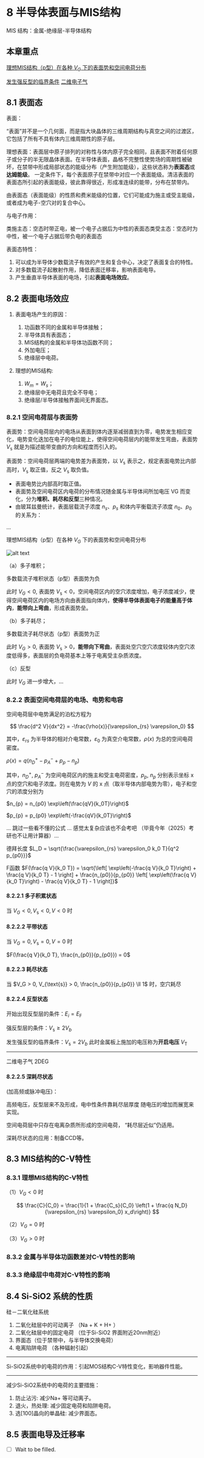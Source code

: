 # 8 半导体表面与MIS结构

MIS 结构：金属-绝缘层-半导体结构

## 本章重点

[理想MIS结构（p型）在各种 $V_G$ 下的表面势和空间电荷分布](#822-表面空间电荷层的电场电势和电容)

[发生强反型的临界条件](#8224-反型状态)
[二维电子气](#8224-反型状态)

## 8.1 表面态

表面：

“表面”并不是一个几何面，而是指大块晶体的三维周期结构与真空之间的过渡区，它包括了所有不具有体内三维周期性的原子层。

理想表面：表面层中原子排列的对称性与体内原子完全相同，且表面不附着任何原子或分子的半无限晶体表面。在半导体表面，晶格不完整性使势场的周期性被破坏，在禁带中形成局部状态的能级分布（产生附加能级），这些状态称为**表面态**或**达姆能级**。
一定条件下，每个表面原子在禁带中对应一个表面能级。清洁表面的表面态所引起的表面能级，彼此靠得很近，形成准连续的能带，分布在禁带内。

由表面态（表面能级）的性质和费米能级的位置，它们可能成为施主或受主能级，或者成为电子-空穴对的复合中心。

与电子作用：

类施主态：空态时带正电，被一个电子占据后为中性的表面态类受主态：空态时为中性，被一个电子占据后带负电的表面态

表面态特性：

1. 可以成为半导体少数载流子有效的产生和复合中心，决定了表面复合的特性。
2. 对多数载流子起散射作用，降低表面迁移率，影响表面电导。
3. 产生垂直半导体表面的电场，引起**表面电场效应**。

## 8.2 表面电场效应

1. 表面电场产生的原因：
   1. 功函数不同的金属和半导体接触；
   2. 半导体具有表面态；
   3. MIS结构的金属和半导体功函数不同；
   4. 外加电压；
   5. 绝缘层中电荷。

2. 理想的MIS结构:
   1. $W_{m} = W_{s}$；
   2. 绝缘层中无电荷且完全不导电；
   3. 绝缘层/半导体接触界面间无界面态。

### 8.2.1 空间电荷层与表面势

表面势：空间电荷层内的电场从表面到体内逐渐减弱直到为零，电势发生相应变化，电势变化迭加在电子的电位能上，使得空间电荷层内的能带发生弯曲，表面势 $V_{\text{s}}$ 就是为描述能带变曲的方向和程度而引入的。

表面势：空间电荷层两端的电势差为表面势，以 $V_{\text{s}}$ 表示之，规定表面电势比内部高时，$V_{\text{s}}$ 取正值，反之 $V_{\text{s}}$ 取负值。

* 表面电势比内部高时取正值。
* 表面势及空间电荷区内电荷的分布情况随金属与半导体间所加电压 VG 而变化，分为**堆积、耗尽和反型**三种情况。
* 由玻耳兹曼统计，表面层载流子浓度 $n_s$、$p_s$ 和体内平衡载流子浓度 $n_0$、$p_0$ 的关系为：

$\dots$

理想MIS结构（p型）在各种 $V_G$ 下的表面势和空间电荷分布

![alt text](../assets/978-7121381843-image-8-5.png)

（a）多子堆积；

多数载流子堆积状态（p型）表面势为负

此时 $V_G < 0$, 表面势 $V_{\text{s}} < 0$，空间电荷区内的空穴浓度增加，电子浓度减少，使得空间电荷区内的电场方向由表面指向体内，**使得半导体表面电子的能量高于体内**，**能带向上弯曲**，形成表面势垒。

（b）多子耗尽；

多数载流子耗尽状态（p型）表面势为正

此时 $V_G > 0$, 表面势 $V_{\text{s}} > 0$，**能带向下弯曲**，表面处空穴空穴浓度较体内空穴浓度低得多，表面层的负电荷基本上等于电离受主杂质浓度。

（c）反型

此时 $V_G$ 进一步增大，...

### 8.2.2 表面空间电荷层的电场、电势和电容

空间电荷层中电势满足的泊松方程为

$$
\frac{d^2 V}{dx^2} = -\frac{\rho(x)}{\varepsilon_{rs} \varepsilon_0}
$$

其中，$\varepsilon_{rs}$ 为半导体的相对介电常数，$\varepsilon_0$ 为真空介电常数，$\rho(x)$ 为总的空间电荷密度。

$\rho(x) = q(n_D^+ - p_A^- + p_p - n_p)$

其中，$n_D^+$, $p_A^-$ 为空间电荷区内的施主和受主电荷密度，$p_p$, $n_p$ 分别表示坐标 x 点的空穴和电子浓度。则在电势为 $V$ 的 x 点（取半导体内部电势为零），电子和空穴的浓度分别为

$n_{p} = n_{p0} \exp\left(\frac{qV}{k_0T}\right)$

$p_{p} = p_{p0} \exp\left(-\frac{qV}{k_0T}\right)$

... 跳过一些看不懂的公式 ... 感觉太复杂应该也不会考吧 （毕竟今年（2025）考研也不让用计算器）...

德拜长度 $L_D = \sqrt{\frac{\varepsilon_{rs} \varepsilon_0 k_0 T}{q^2 p_{p0}}}$

F函数 $F(\frac{q V}{k_0 T}) = \sqrt{\left[ \exp\left(-\frac{q V}{k_0 T}\right) + \frac{q V}{k_0 T} - 1 \right] + \frac{n_{p0}}{p_{p0}} \left[ \exp\left(\frac{q V}{k_0 T}\right) - \frac{q V}{k_0 T} - 1 \right]}$

#### 8.2.2.1 多子积累状态

当 $V_G < 0, V_{\text{s}} < 0, V < 0$ 时

#### 8.2.2.2 平带状态

当 $V_G = 0, V_{\text{s}} = 0, V = 0$ 时

$F(\frac{q V}{k_0 T}, \frac{n_{p0}}{p_{p0}}) = 0$

#### 8.2.2.3 耗尽状态

当 $V_G > 0, V_{\text{s}} > 0, \frac{n_{p0}}{p_{p0}} \ll 1$ 时，空穴耗尽

#### 8.2.2.4 反型状态

开始出现反型层的条件：$E_i = E_\text{F}$

强反型层的条件：$V_{\text{s}} \geq 2 V_b$

发生强反型的临界条件：$V_{\text{s}} = 2 V_b$ 此时金属板上施加的电压称为**开启电压** $V_{\text{T}}$

---

二维电子气 2DEG

#### 8.2.2.5 深耗尽状态

(加高频或脉冲电压)：

高频电压，反型层来不及形成，电中性条件靠耗尽层厚度 随电压的增加而展宽来实现。

空间电荷层中只存在电离杂质所形成的空间电荷， “耗尽层近似”仍适用。

深耗尽状态的应用：制备CCD等。

## 8.3 MIS结构的C-V特性

### 8.3.1 理想MIS结构的C-V特性

（1）$V_G < 0$ 时

$$
\frac{C}{C_0} = \frac{1}{1 + \frac{C_s}{C_0} \left(1 + \frac{q N_D}{\varepsilon_{rs} \varepsilon_0} x_d\right)}
$$

（2）$V_G = 0$ 时

（3）$V_G > 0$ 时

### 8.3.2 金属与半导体功函数差对C-V特性的影响

### 8.3.3 绝缘层中电荷对C-V特性的影响

## 8.4 Si-SiO2 系统的性质

硅－二氧化硅系统

1. 二氧化硅层中的可动离子 （Na + K + H+ ）
2. 二氧化硅层中的固定电荷 （位于Si-SiO2 界面附近20nm附近）
3. 界面态（位于禁带中，与半导体交换电荷）
4. 电离陷阱电荷 （各种辐射引起）

---

Si-SiO2系统中的电荷的作用：引起MOS结构C-V特性变化，影响器件性能。

---

减少Si-SiO2系统中的电荷的主要措施：

1. 防止沾污: 减少Na+ 等可动离子。
2. 退火，热处理: 减少固定电荷和陷阱电荷。
3. 选[100]晶向的单晶硅: 减少界面态。

## 8.5 表面电导及迁移率

* [ ] Wait to be filled.
